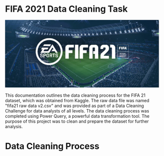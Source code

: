 # FIFA 2021 Data Cleaning Task

![](header1-03.jpg)

This documentation outlines the data cleaning process for the FIFA 21 dataset, which was obtained from Kaggle. The raw data file was named "fifa21 raw data v2.csv" and was provided as part of a Data Cleaning Challenge for data analysts of all levels. The data cleaning process was completed using Power Query, a powerful data transformation tool. The purpose of this project was to clean and prepare the dataset for further analysis.

# Data Cleaning Process

